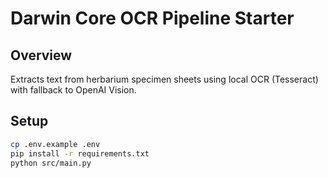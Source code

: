 # Darwin Core OCR Pipeline Starter

## Overview
Extracts text from herbarium specimen sheets using local OCR (Tesseract) with fallback to OpenAI Vision.

## Setup
```bash
cp .env.example .env
pip install -r requirements.txt
python src/main.py
```
